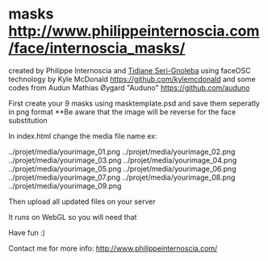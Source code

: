 masks
http://www.philippeinternoscia.com/face/internoscia_masks/
=====
created by Philippe Internoscia and <a href="https://github.com/tidileboss" target="_blank">Tidiane Seri-Gnoleba</a>
using faceOSC technology by Kyle McDonald https://github.com/kylemcdonald
and some codes from Audun Mathias Øygard "Auduno" https://github.com/auduno



First create your 9 masks using masktemplate.psd and save them seperatly in png format
**Be aware that the image will be reverse for the face substitution

In index.html change the media file name
ex:



../projet/media/yourimage_01.png
../projet/media/yourimage_02.png
../projet/media/yourimage_03.png
../projet/media/yourimage_04.png
../projet/media/yourimage_05.png
../projet/media/yourimage_06.png
../projet/media/yourimage_07.png
../projet/media/yourimage_08.png
../projet/media/yourimage_09.png
		


Then upload all updated files on your server 


It runs on WebGL so you will need that

Have fun :)


Contact me for more info: http://www.philippeinternoscia.com/
